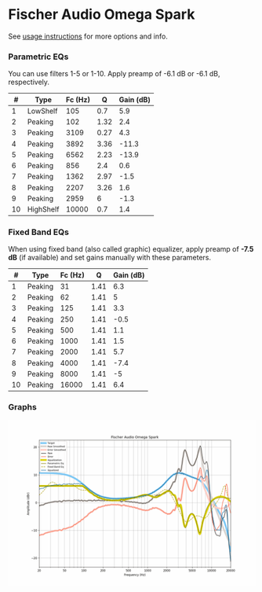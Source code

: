 # Fischer Audio Omega Spark
See [usage instructions](https://github.com/jaakkopasanen/AutoEq#usage) for more options and info.

### Parametric EQs
You can use filters 1-5 or 1-10. Apply preamp of -6.1 dB or -6.1 dB, respectively.

|   # | Type      |   Fc (Hz) |    Q |   Gain (dB) |
|-----|-----------|-----------|------|-------------|
|   1 | LowShelf  |       105 | 0.7  |         5.9 |
|   2 | Peaking   |       102 | 1.32 |         2.4 |
|   3 | Peaking   |      3109 | 0.27 |         4.3 |
|   4 | Peaking   |      3892 | 3.36 |       -11.3 |
|   5 | Peaking   |      6562 | 2.23 |       -13.9 |
|   6 | Peaking   |       856 | 2.4  |         0.6 |
|   7 | Peaking   |      1362 | 2.97 |        -1.5 |
|   8 | Peaking   |      2207 | 3.26 |         1.6 |
|   9 | Peaking   |      2959 | 6    |        -1.3 |
|  10 | HighShelf |     10000 | 0.7  |         1.4 |

### Fixed Band EQs
When using fixed band (also called graphic) equalizer, apply preamp of **-7.5 dB** (if available) and set gains manually with these parameters.

|   # | Type    |   Fc (Hz) |    Q |   Gain (dB) |
|-----|---------|-----------|------|-------------|
|   1 | Peaking |        31 | 1.41 |         6.3 |
|   2 | Peaking |        62 | 1.41 |         5   |
|   3 | Peaking |       125 | 1.41 |         3.3 |
|   4 | Peaking |       250 | 1.41 |        -0.5 |
|   5 | Peaking |       500 | 1.41 |         1.1 |
|   6 | Peaking |      1000 | 1.41 |         1.5 |
|   7 | Peaking |      2000 | 1.41 |         5.7 |
|   8 | Peaking |      4000 | 1.41 |        -7.4 |
|   9 | Peaking |      8000 | 1.41 |        -5   |
|  10 | Peaking |     16000 | 1.41 |         6.4 |

### Graphs
![](./Fischer%20Audio%20Omega%20Spark.png)
